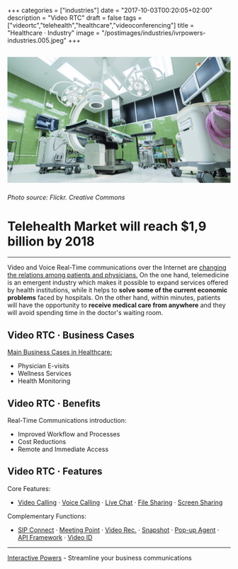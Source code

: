 +++
categories = ["industries"]
date = "2017-10-03T00:20:05+02:00"
description = "Video RTC"
draft = false
tags = ["videortc","telehealth","healthcare","videoconferencing"]
title = "Healthcare · Industry"
image = "/postimages/industries/ivrpowers-industries.005.jpeg"
+++

![doctors with a tablet](/postimages/industries/ivrpowers-industries.005.jpeg)
-----------
###### Photo source: Flickr. Creative Commons

# Telehealth Market will reach $1,9 billion by 2018
---

Video and Voice Real-Time communications over the Internet are [changing the relations among patients and physicians.](http://blog.ivrpowers.com/post/healthcare/next-doctor-appointment/) On the one hand, telemedicine is an emergent industry which makes it possible to expand services offered by health institutions, while it helps to **solve some of the current economic problems** faced by hospitals. On the other hand, within minutes, patients will have the opportunity to **receive medical care from anywhere** and they will avoid spending time in the doctor's waiting room.


## Video RTC · Business Cases

[Main Business Cases in Healthcare:](http://blog.ivrpowers.com/post/industries/industries-healthcare-business-cases/)

* Physician E-visits
* Wellness Services
* Health Monitoring

##	Video RTC · Benefits

Real-Time Communications introduction:

* Improved Workflow and Processes
* Cost Reductions
* Remote and Immediate Access

## Video RTC · Features

Core Features:

* [Video Calling](http://blog.ivrpowers.com/post/products/video-rtc-video-calling/) · [Voice Calling](http://blog.ivrpowers.com/post/products/video-rtc-voice-calling/) · [Live Chat](http://blog.ivrpowers.com/post/products/video-rtc-live-chat/) · [File Sharing](http://blog.ivrpowers.com/post/products/video-rtc-file-sharing/) · [Screen Sharing](http://blog.ivrpowers.com/post/products/video-rtc-screen-sharing/)

Complementary Functions:

* [SIP Connect](http://blog.ivrpowers.com/post/products/video-rtc-sip-connect/) ·  [Meeting Point](http://blog.ivrpowers.com/post/products/video-rtc-meeting-point/) · [Video Rec.](http://blog.ivrpowers.com/post/products/video-rtc-video-recording/) · [Snapshot](http://blog.ivrpowers.com/post/products/video-rtc-snapshot/) · [Pop-up Agent](http://blog.ivrpowers.com/post/products/video-rtc-pop-up-agent/) · [API Framework](http://blog.ivrpowers.com/post/products/video-rtc-api-framework/) · [Video ID](http://blog.ivrpowers.com/post/products/video-rtc-video-id/)

---
[Interactive Powers](http://www.ivrpowers.com/) - Streamline your business communications





